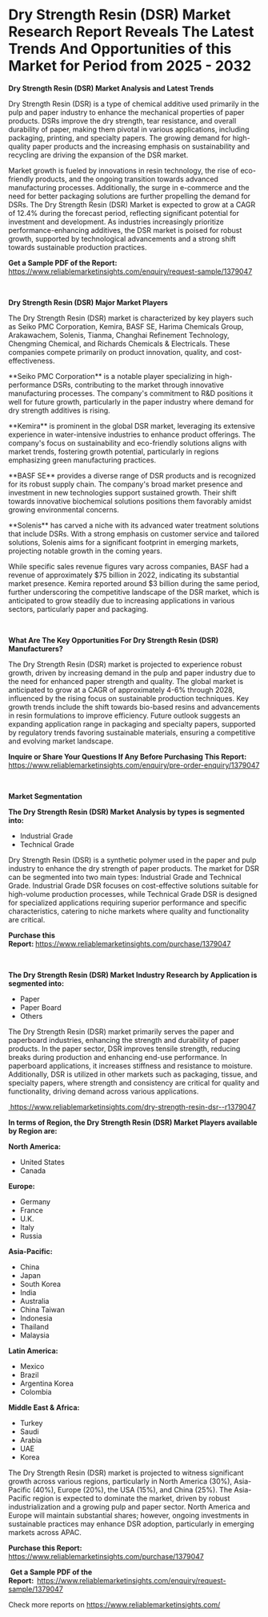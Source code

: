 <p><h1>Dry Strength Resin (DSR) Market Research Report Reveals The Latest Trends And Opportunities of this Market for Period from 2025 - 2032</h1></p><p><strong>Dry Strength Resin (DSR) Market Analysis and Latest Trends</strong></p>
<p><p>Dry Strength Resin (DSR) is a type of chemical additive used primarily in the pulp and paper industry to enhance the mechanical properties of paper products. DSRs improve the dry strength, tear resistance, and overall durability of paper, making them pivotal in various applications, including packaging, printing, and specialty papers. The growing demand for high-quality paper products and the increasing emphasis on sustainability and recycling are driving the expansion of the DSR market.</p><p>Market growth is fueled by innovations in resin technology, the rise of eco-friendly products, and the ongoing transition towards advanced manufacturing processes. Additionally, the surge in e-commerce and the need for better packaging solutions are further propelling the demand for DSRs. The Dry Strength Resin (DSR) Market is expected to grow at a CAGR of 12.4% during the forecast period, reflecting significant potential for investment and development. As industries increasingly prioritize performance-enhancing additives, the DSR market is poised for robust growth, supported by technological advancements and a strong shift towards sustainable production practices.</p></p>
<p><strong>Get a Sample PDF of the Report:&nbsp;</strong> <a href="https://www.reliablemarketinsights.com/enquiry/request-sample/1379047?utm_campaign=2010&utm_medium=2&utm_source=Github&utm_content=ia&utm_term=01022025&utm_id=dry-strength-resin-dsr">https://www.reliablemarketinsights.com/enquiry/request-sample/1379047</a></p>
<p>&nbsp;</p>
<p><strong>Dry Strength Resin (DSR) Major Market Players</strong></p>
<p><p>The Dry Strength Resin (DSR) market is characterized by key players such as Seiko PMC Corporation, Kemira, BASF SE, Harima Chemicals Group, Arakawachem, Solenis, Tianma, Changhai Refinement Technology, Chengming Chemical, and Richards Chemicals & Electricals. These companies compete primarily on product innovation, quality, and cost-effectiveness.</p><p>**Seiko PMC Corporation** is a notable player specializing in high-performance DSRs, contributing to the market through innovative manufacturing processes. The company's commitment to R&D positions it well for future growth, particularly in the paper industry where demand for dry strength additives is rising.</p><p>**Kemira** is prominent in the global DSR market, leveraging its extensive experience in water-intensive industries to enhance product offerings. The company's focus on sustainability and eco-friendly solutions aligns with market trends, fostering growth potential, particularly in regions emphasizing green manufacturing practices.</p><p>**BASF SE** provides a diverse range of DSR products and is recognized for its robust supply chain. The company's broad market presence and investment in new technologies support sustained growth. Their shift towards innovative biochemical solutions positions them favorably amidst growing environmental concerns.</p><p>**Solenis** has carved a niche with its advanced water treatment solutions that include DSRs. With a strong emphasis on customer service and tailored solutions, Solenis aims for a significant footprint in emerging markets, projecting notable growth in the coming years.</p><p>While specific sales revenue figures vary across companies, BASF had a revenue of approximately $75 billion in 2022, indicating its substantial market presence. Kemira reported around $3 billion during the same period, further underscoring the competitive landscape of the DSR market, which is anticipated to grow steadily due to increasing applications in various sectors, particularly paper and packaging.</p></p>
<p>&nbsp;</p>
<p><strong>What Are The Key Opportunities For Dry Strength Resin (DSR) Manufacturers?</strong></p>
<p><p>The Dry Strength Resin (DSR) market is projected to experience robust growth, driven by increasing demand in the pulp and paper industry due to the need for enhanced paper strength and quality. The global market is anticipated to grow at a CAGR of approximately 4-6% through 2028, influenced by the rising focus on sustainable production techniques. Key growth trends include the shift towards bio-based resins and advancements in resin formulations to improve efficiency. Future outlook suggests an expanding application range in packaging and specialty papers, supported by regulatory trends favoring sustainable materials, ensuring a competitive and evolving market landscape.</p></p>
<p><strong>Inquire or Share Your Questions If Any Before Purchasing This Report:</strong> <a href="https://www.reliablemarketinsights.com/enquiry/pre-order-enquiry/1379047?utm_campaign=2010&utm_medium=2&utm_source=Github&utm_content=ia&utm_term=01022025&utm_id=dry-strength-resin-dsr">https://www.reliablemarketinsights.com/enquiry/pre-order-enquiry/1379047</a></p>
<p>&nbsp;</p>
<p><strong>Market Segmentation</strong></p>
<p><strong>The Dry Strength Resin (DSR) Market Analysis by types is segmented into:</strong></p>
<p><ul><li>Industrial Grade</li><li>Technical Grade</li></ul></p>
<p><p>Dry Strength Resin (DSR) is a synthetic polymer used in the paper and pulp industry to enhance the dry strength of paper products. The market for DSR can be segmented into two main types: Industrial Grade and Technical Grade. Industrial Grade DSR focuses on cost-effective solutions suitable for high-volume production processes, while Technical Grade DSR is designed for specialized applications requiring superior performance and specific characteristics, catering to niche markets where quality and functionality are critical.</p></p>
<p><strong>Purchase this Report:&nbsp;</strong><a href="https://www.reliablemarketinsights.com/purchase/1379047?utm_campaign=2010&utm_medium=2&utm_source=Github&utm_content=ia&utm_term=01022025&utm_id=dry-strength-resin-dsr">https://www.reliablemarketinsights.com/purchase/1379047</a></p>
<p>&nbsp;</p>
<p><strong>The Dry Strength Resin (DSR) Market Industry Research by Application is segmented into:</strong></p>
<p><ul><li>Paper</li><li>Paper Board</li><li>Others</li></ul></p>
<p><p>The Dry Strength Resin (DSR) market primarily serves the paper and paperboard industries, enhancing the strength and durability of paper products. In the paper sector, DSR improves tensile strength, reducing breaks during production and enhancing end-use performance. In paperboard applications, it increases stiffness and resistance to moisture. Additionally, DSR is utilized in other markets such as packaging, tissue, and specialty papers, where strength and consistency are critical for quality and functionality, driving demand across various applications.</p></p>
<p><a href="https://www.reliablemarketinsights.com/dry-strength-resin-dsr--r1379047?utm_campaign=2010&utm_medium=2&utm_source=Github&utm_content=ia&utm_term=01022025&utm_id=dry-strength-resin-dsr">&nbsp;https://www.reliablemarketinsights.com/dry-strength-resin-dsr--r1379047</a></p>
<p><strong>In terms of Region, the Dry Strength Resin (DSR) Market Players available by Region are:</strong></p>
<p>
    <p> <strong> North America: </strong>
        <ul>
            <li>United States</li>
            <li>Canada</li>
        </ul>
        </p> 
    <p> <strong> Europe: </strong>
        <ul>
            <li>Germany</li>
            <li>France</li>
            <li>U.K.</li>
            <li>Italy</li>
            <li>Russia</li>
        </ul>
        </p> 
    <p> <strong> Asia-Pacific: </strong>
        <ul>
            <li>China</li>
            <li>Japan</li>
            <li>South Korea</li>
            <li>India</li>
            <li>Australia</li>
            <li>China Taiwan</li>
            <li>Indonesia</li>
            <li>Thailand</li>
            <li>Malaysia</li>
        </ul>
        </p> 
    <p> <strong> Latin America: </strong>
        <ul>
            <li>Mexico</li>
            <li>Brazil</li>
            <li>Argentina Korea</li>
            <li>Colombia</li>
        </ul>
        </p> 
    <p> <strong> Middle East & Africa: </strong>
        <ul>
            <li>Turkey</li>
            <li>Saudi</li>
            <li>Arabia</li>
            <li>UAE</li>
            <li>Korea</li>
        </ul>
    </p>
    </p>
<p><p>The Dry Strength Resin (DSR) market is projected to witness significant growth across various regions, particularly in North America (30%), Asia-Pacific (40%), Europe (20%), the USA (15%), and China (25%). The Asia-Pacific region is expected to dominate the market, driven by robust industrialization and a growing pulp and paper sector. North America and Europe will maintain substantial shares; however, ongoing investments in sustainable practices may enhance DSR adoption, particularly in emerging markets across APAC.</p></p>
<p><strong>Purchase this Report: </strong><a href="https://www.reliablemarketinsights.com/purchase/1379047?utm_campaign=2010&utm_medium=2&utm_source=Github&utm_content=ia&utm_term=01022025&utm_id=dry-strength-resin-dsr">https://www.reliablemarketinsights.com/purchase/1379047</a></p>
<p>&nbsp;<strong>Get a Sample PDF of the Report:&nbsp;&nbsp;</strong><a href="https://www.reliablemarketinsights.com/enquiry/request-sample/1379047?utm_campaign=2010&utm_medium=2&utm_source=Github&utm_content=ia&utm_term=01022025&utm_id=dry-strength-resin-dsr">https://www.reliablemarketinsights.com/enquiry/request-sample/1379047</a></p>
<p><strong></strong></p>
<p>Check more reports on <a href="https://www.reliablemarketinsights.com/?utm_campaign=2010&utm_medium=2&utm_source=Github&utm_content=ia&utm_term=01022025&utm_id=dry-strength-resin-dsr">https://www.reliablemarketinsights.com/</a></p>